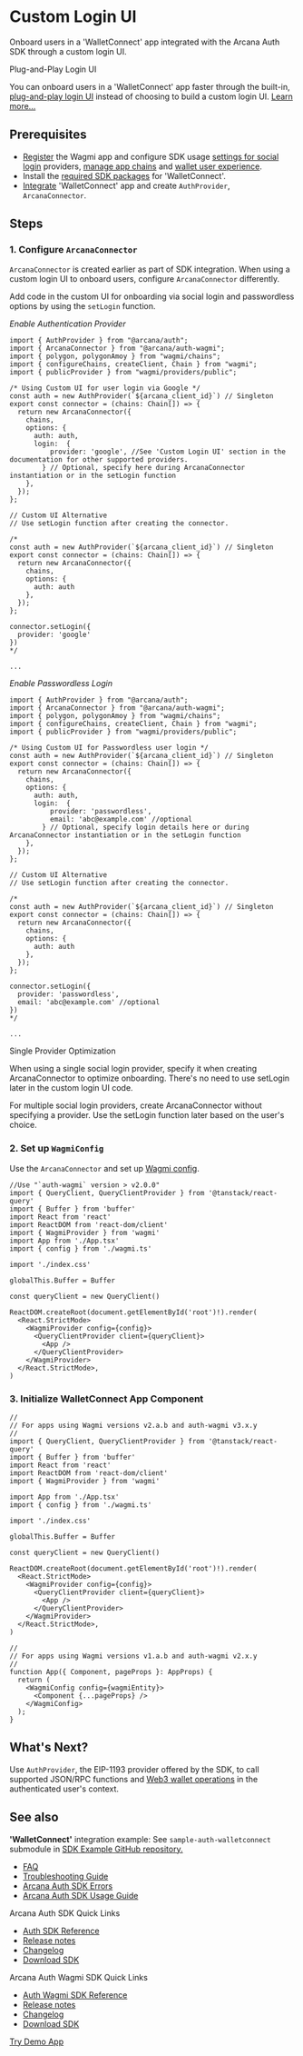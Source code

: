 # Custom Login UI

Onboard users in a 'WalletConnect' app integrated with the Arcana Auth SDK through a custom login UI.

Plug-and-Play Login UI

You can onboard users in a 'WalletConnect' app faster through the built-in, [plug-and-play login UI](../../../../concepts/plug-and-play-auth/) instead of choosing to build a custom login UI. [Learn more...](../walletconnect-pnp-ui/)

## Prerequisites

- [Register](../../../../setup/config-auth/register-app/) the Wagmi app and configure SDK usage [settings for social login](../../../../setup/) providers, [manage app chains](../../../../setup/config-wallet-chains/) and [wallet user experience](../../../../setup/config-wallet/).
- Install the [required SDK packages](../../../sdk-installation/) for 'WalletConnect'.
- [Integrate](../../../integrate/wagmi/) 'WalletConnect' app and create `AuthProvider`, `ArcanaConnector`.

## Steps

### 1. Configure `ArcanaConnector`

`ArcanaConnector` is created earlier as part of SDK integration. When using a custom login UI to onboard users, configure `ArcanaConnector` differently.

Add code in the custom UI for onboarding via social login and passwordless options by using the `setLogin` function.

*Enable Authentication Provider*

```
import { AuthProvider } from "@arcana/auth";
import { ArcanaConnector } from "@arcana/auth-wagmi";
import { polygon, polygonAmoy } from "wagmi/chains";
import { configureChains, createClient, Chain } from "wagmi";
import { publicProvider } from "wagmi/providers/public";

/* Using Custom UI for user login via Google */
const auth = new AuthProvider(`${arcana_client_id}`) // Singleton
export const connector = (chains: Chain[]) => {
  return new ArcanaConnector({
    chains,
    options: {
      auth: auth,        
      login:  {
          provider: 'google', //See 'Custom Login UI' section in the documentation for other supported providers.
        } // Optional, specify here during ArcanaConnector instantiation or in the setLogin function
    },
  });
};

// Custom UI Alternative 
// Use setLogin function after creating the connector.

/*
const auth = new AuthProvider(`${arcana_client_id}`) // Singleton
export const connector = (chains: Chain[]) => {
  return new ArcanaConnector({
    chains,
    options: {
      auth: auth             
    },
  });
};

connector.setLogin({
  provider: 'google'
})
*/

...

```

*Enable Passwordless Login*

```
import { AuthProvider } from "@arcana/auth";
import { ArcanaConnector } from "@arcana/auth-wagmi";
import { polygon, polygonAmoy } from "wagmi/chains";
import { configureChains, createClient, Chain } from "wagmi";
import { publicProvider } from "wagmi/providers/public";

/* Using Custom UI for Passwordless user login */
const auth = new AuthProvider(`${arcana_client_id}`) // Singleton
export const connector = (chains: Chain[]) => {
  return new ArcanaConnector({
    chains,
    options: {
      auth: auth,        
      login:  {
          provider: 'passwordless', 
          email: 'abc@example.com' //optional
        } // Optional, specify login details here or during ArcanaConnector instantiation or in the setLogin function
    },
  });
};

// Custom UI Alternative 
// Use setLogin function after creating the connector.

/*
const auth = new AuthProvider(`${arcana_client_id}`) // Singleton
export const connector = (chains: Chain[]) => {
  return new ArcanaConnector({
    chains,
    options: {
      auth: auth             
    },
  });
};

connector.setLogin({
  provider: 'passwordless',
  email: 'abc@example.com' //optional
})
*/

...

```

Single Provider Optimization

When using a single social login provider, specify it when creating ArcanaConnector to optimize onboarding. There's no need to use setLogin later in the custom login UI code.

For multiple social login providers, create ArcanaConnector without specifying a provider. Use the setLogin function later based on the user's choice.

### 2. Set up `WagmiConfig`

Use the `ArcanaConnector` and set up [Wagmi config](https://wagmi.sh/react/getting-started).

```
//Use "`auth-wagmi` version > v2.0.0"
import { QueryClient, QueryClientProvider } from '@tanstack/react-query'
import { Buffer } from 'buffer'
import React from 'react'
import ReactDOM from 'react-dom/client'
import { WagmiProvider } from 'wagmi'
import App from './App.tsx'
import { config } from './wagmi.ts'

import './index.css'

globalThis.Buffer = Buffer

const queryClient = new QueryClient()

ReactDOM.createRoot(document.getElementById('root')!).render(
  <React.StrictMode>
    <WagmiProvider config={config}>
      <QueryClientProvider client={queryClient}>
        <App />
      </QueryClientProvider>
    </WagmiProvider>
  </React.StrictMode>,
)

```

### 3. Initialize WalletConnect App Component

```
//
// For apps using Wagmi versions v2.a.b and auth-wagmi v3.x.y
//
import { QueryClient, QueryClientProvider } from '@tanstack/react-query'
import { Buffer } from 'buffer'
import React from 'react'
import ReactDOM from 'react-dom/client'
import { WagmiProvider } from 'wagmi'

import App from './App.tsx'
import { config } from './wagmi.ts'

import './index.css'

globalThis.Buffer = Buffer

const queryClient = new QueryClient()

ReactDOM.createRoot(document.getElementById('root')!).render(
  <React.StrictMode>
    <WagmiProvider config={config}>
      <QueryClientProvider client={queryClient}>
        <App />
      </QueryClientProvider>
    </WagmiProvider>
  </React.StrictMode>,
)

```

```
//
// For apps using Wagmi versions v1.a.b and auth-wagmi v2.x.y
//
function App({ Component, pageProps }: AppProps) {
  return (
    <WagmiConfig config={wagmiEntity}>
      <Component {...pageProps} />
    </WagmiConfig>
  );
}

```

## What's Next?

Use `AuthProvider`, the EIP-1193 provider offered by the SDK, to call supported JSON/RPC functions and [Web3 wallet operations](../../../web3-ops/evm/) in the authenticated user's context.

## See also

**'WalletConnect'** integration example: See `sample-auth-walletconnect` submodule in [SDK Example GitHub repository.](https://github.com/arcana-network/auth-examples)

- [FAQ](../../../../faq/faq-gen/)
- [Troubleshooting Guide](../../../../troubleshooting/)
- [Arcana Auth SDK Errors](../../../auth-error-msg/)
- [Arcana Auth SDK Usage Guide](../../../auth-usage-guide/)

Arcana Auth SDK Quick Links

- [Auth SDK Reference](https://authsdk-ref-guide.netlify.app/)
- [Release notes](../../../../relnotes/latest-auth-release-note/)
- [Changelog](https://github.com/arcana-network/auth/releases)
- [Download SDK](https://www.npmjs.com/package/@arcana/auth)

Arcana Auth Wagmi SDK Quick Links

- [Auth Wagmi SDK Reference](https://deploy-preview-28--wagmi-authsdk-ref-guide.netlify.app/)
- [Release notes](../../../../relnotes/latest-auth-release-note/)
- [Changelog](https://github.com/arcana-network/auth-wagmi/releases)
- [Download SDK](https://www.npmjs.com/package/@arcana/auth-wagmi)

[Try Demo App](https://demo.arcana.network)
